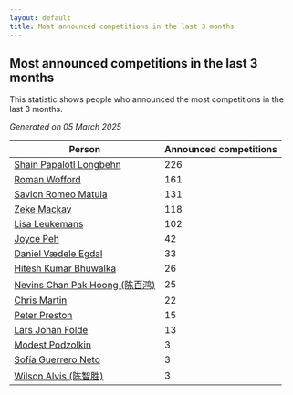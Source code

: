 ```yaml
---
layout: default
title: Most announced competitions in the last 3 months
---
```

## Most announced competitions in the last 3 months
This statistic shows people who announced the most competitions in the last 3 months.

*Generated on 05 March 2025*

| Person | Announced competitions |
| --- | --- |
| [Shain Papalotl Longbehn](https://www.worldcubeassociation.org/persons/2020LONG05) | 226 |
| [Roman Wofford](https://www.worldcubeassociation.org/persons/2017WOFF01) | 161 |
| [Savion Romeo Matula](https://www.worldcubeassociation.org/persons/2019MATU03) | 131 |
| [Zeke Mackay](https://www.worldcubeassociation.org/persons/2015MACK06) | 118 |
| [Lisa Leukemans](https://www.worldcubeassociation.org/persons/2021LEUK01) | 102 |
| [Joyce Peh](https://www.worldcubeassociation.org/persons/2017PEHJ01) | 42 |
| [Daniel Vædele Egdal](https://www.worldcubeassociation.org/persons/2013EGDA01) | 33 |
| [Hitesh Kumar Bhuwalka](https://www.worldcubeassociation.org/persons/2022BHUW01) | 26 |
| [Nevins Chan Pak Hoong (陈百鸿)](https://www.worldcubeassociation.org/persons/2010CHAN20) | 25 |
| [Chris Martin](https://www.worldcubeassociation.org/persons/2013MART03) | 22 |
| [Peter Preston](https://www.worldcubeassociation.org/persons/2017PRES02) | 15 |
| [Lars Johan Folde](https://www.worldcubeassociation.org/persons/2018FOLD01) | 13 |
| [Modest Podzolkin](https://www.worldcubeassociation.org/persons/2017PODZ01) | 3 |
| [Sofía Guerrero Neto](https://www.worldcubeassociation.org/persons/2017NETO02) | 3 |
| [Wilson Alvis (陈智胜)](https://www.worldcubeassociation.org/persons/2011ALVI01) | 3 |
